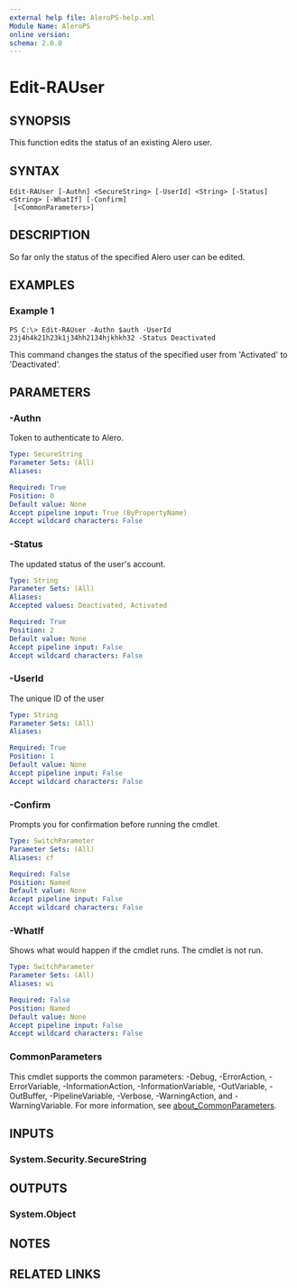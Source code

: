 ```yaml
---
external help file: AleroPS-help.xml
Module Name: AleroPS
online version:
schema: 2.0.0
---
```


# Edit-RAUser

## SYNOPSIS
This function edits the status of an existing Alero user.

## SYNTAX

```
Edit-RAUser [-Authn] <SecureString> [-UserId] <String> [-Status] <String> [-WhatIf] [-Confirm]
 [<CommonParameters>]
```

## DESCRIPTION
So far only the status of the specified Alero user can be edited.

## EXAMPLES

### Example 1
```
PS C:\> Edit-RAUser -Authn $auth -UserId 23j4h4k21h23k1j34hh2134hjkhkh32 -Status Deactivated
```

This command changes the status of the specified user from 'Activated' to 'Deactivated'.

## PARAMETERS

### -Authn
Token to authenticate to Alero.

```yaml
Type: SecureString
Parameter Sets: (All)
Aliases:

Required: True
Position: 0
Default value: None
Accept pipeline input: True (ByPropertyName)
Accept wildcard characters: False
```

### -Status
The updated status of the user's account.

```yaml
Type: String
Parameter Sets: (All)
Aliases:
Accepted values: Deactivated, Activated

Required: True
Position: 2
Default value: None
Accept pipeline input: False
Accept wildcard characters: False
```

### -UserId
The unique ID of the user

```yaml
Type: String
Parameter Sets: (All)
Aliases:

Required: True
Position: 1
Default value: None
Accept pipeline input: False
Accept wildcard characters: False
```

### -Confirm
Prompts you for confirmation before running the cmdlet.

```yaml
Type: SwitchParameter
Parameter Sets: (All)
Aliases: cf

Required: False
Position: Named
Default value: None
Accept pipeline input: False
Accept wildcard characters: False
```

### -WhatIf
Shows what would happen if the cmdlet runs. The cmdlet is not run.

```yaml
Type: SwitchParameter
Parameter Sets: (All)
Aliases: wi

Required: False
Position: Named
Default value: None
Accept pipeline input: False
Accept wildcard characters: False
```

### CommonParameters
This cmdlet supports the common parameters: -Debug, -ErrorAction, -ErrorVariable, -InformationAction, -InformationVariable, -OutVariable, -OutBuffer, -PipelineVariable, -Verbose, -WarningAction, and -WarningVariable. For more information, see [about_CommonParameters](http://go.microsoft.com/fwlink/?LinkID=113216).

## INPUTS

### System.Security.SecureString
## OUTPUTS

### System.Object
## NOTES

## RELATED LINKS

